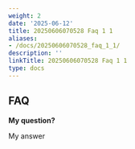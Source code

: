 ```yaml
---
weight: 2
date: '2025-06-12'
title: 20250606070528 Faq 1 1
aliases:
- /docs/20250606070528_faq_1_1/
description: ''
linkTitle: 20250606070528 Faq 1 1
type: docs
---
```


## FAQ

__My question?__

My answer